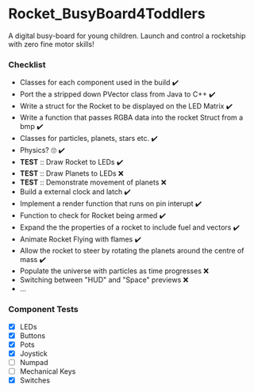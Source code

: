 # Rocket_BusyBoard4Toddlers
A digital busy-board for young children. Launch and control a rocketship with zero fine motor skills!

### Checklist

- Classes for each component used in the build :heavy_check_mark:
- Port the a stripped down PVector class from Java to C++ :heavy_check_mark:
- Write a struct for the Rocket to be displayed on the LED Matrix :heavy_check_mark:
- Write a function that passes RGBA data into the rocket Struct from a bmp :heavy_check_mark:
- Classes for particles, planets, stars etc. :heavy_check_mark:
- Physics? :roll_eyes: :heavy_check_mark:
- **TEST** :: Draw Rocket to LEDs :heavy_check_mark:
- **TEST** :: Draw Planets to LEDs :x:
- **TEST** :: Demonstrate movement of planets :x:
- Build a external clock and latch :heavy_check_mark:
- Implement a render function that runs on pin interupt :heavy_check_mark:
- Function to check for Rocket being armed :heavy_check_mark:
- Expand the the properties of a rocket to include fuel and vectors :heavy_check_mark:
- Animate Rocket Flying with flames :heavy_check_mark:
- Allow the rocket to steer by rotating the planets around the centre of mass :heavy_check_mark:
- Populate the universe with particles as time progresses :x:
- Switching between "HUD" and "Space" previews :x:
- ...

### Component Tests

- [x] LEDs
- [x] Buttons
- [x] Pots
- [x] Joystick
- [ ] Numpad
- [ ] Mechanical Keys
- [x] Switches 
